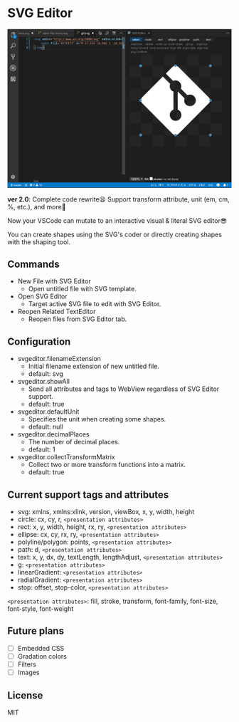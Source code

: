 # SVG Editor

![sample](images/capture.png)

**ver 2.0**: Complete code rewrite😫 Support transform attribute, unit (em, cm, %, etc.), and more🎉

Now your VSCode can mutate to an interactive visual & literal SVG editor😎

You can create shapes using the SVG's coder or directly creating shapes with the shaping tool.

## Commands

- New File with SVG Editor
  - Open untitled file with SVG template.
- Open SVG Editor
  - Target active SVG file to edit with SVG Editor.
- Reopen Related TextEditor
  - Reopen files from SVG Editor tab.

## Configuration

- svgeditor.filenameExtension
  - Initial filename extension of new untitled file.
  - default: svg
- svgeditor.showAll
  - Send all attributes and tags to WebView regardless of SVG Editor support.
  - default: true
- svgeditor.defaultUnit
  - Specifies the unit when creating some shapes.
  - default: null
- svgeditor.decimalPlaces
  - The number of decimal places.
  - default: 1
- svgeditor.collectTransformMatrix
  - Collect two or more transform functions into a matrix.
  - default: true

## Current support tags and attributes

- svg: xmlns, xmlns:xlink, version, viewBox, x, y, width, height
- circle: cx, cy, r, `<presentation attributes>`
- rect: x, y, width, height, rx, ry, `<presentation attributes>`
- ellipse: cx, cy, rx, ry, `<presentation attributes>`
- polyline/polygon: points, `<presentation attributes>`
- path: d, `<presentation attributes>`
- text: x, y, dx, dy, textLength, lengthAdjust, `<presentation attributes>`
- g: `<presentation attributes>`
- linearGradient: `<presentation attributes>`
- radialGradient: `<presentation attributes>`
- stop: offset, stop-color, `<presentation attributes>`

`<presentation attributes>`: fill, stroke, transform, font-family, font-size, font-style, font-weight

## Future plans

- [ ] Embedded CSS
- [ ] Gradation colors
- [ ] Filters
- [ ] Images

## License

MIT
